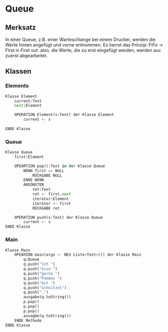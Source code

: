 # Queue

## Merksatz
In einer Queue, z.B. einer Warteschlange bei einem Drucker, werden die Werte hinten angefügt und vorne entnommen. Es herrst das Prinzip: FiFo -> First in First out. also, die Werte, die zu erst eingefügt werden, werden auc zuerst abgearbeitet.

## Klassen
### Elements
````python
Klasse Element
    current:Text
    next:Element

    OPERATION Element(s:Text) der Klasse Element
        current <- s
    
ENDE Klasse
````

### Queue
````python
Klasse Queue
    first:Element

    OPEARTION pop():Text in der Klasse Queue
        WENN first == NULL
            RÜCKGABE NULL 
        ENDE WENN
        ANSONSTEN
            ret:Text
            ret <- first.next
            iterator:Element
            iterator <- first
            RÜCKGABE ret

    OPERATION push(s:Text) der Klasse Queue
        current <- s
ENDE Klasse
````

### Main
````python
Klasse Main
    OPEARION main(args <- NEU Liste<Text>()) der Klasse Main
        q:Queue
        q.push("Ich ")
        q.push("esse ")
        q.push("gerne ")
        q.push("Pommes ")
        q.push("mit ")
        q.push("Schnitzel")
        q.push(".")
        ausgabe(q.toString())
        p.pop()
        p.pop()
        p.pop()
        ausagbe(q.toString())
    ENDE Methode
ENDE Klasse
````